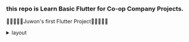### this repo is Learn Basic Flutter for Co-op Company Projects.

🚀🚀🚀🚀🚀Juwon's first Flutter Project🚀🚀🚀🚀🚀

<details>
    <summary> layout </summary>    

```dart
    1. flutter div => container
      - child
      - color
      - width
      - height
      - padding
      - margin
      - EdgeInsets.all()
      - EdgeInsets.symmetric()
      - AlignmentGeometry() 9가지 옵션
        display : flex, justify-content, align-content랑 비슷함
      - alignment
```

</details>
